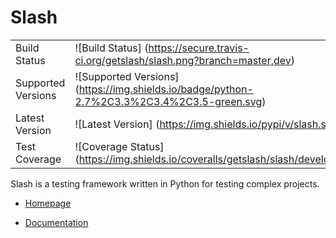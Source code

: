 Slash
=====


|                       |                                                                                    |
|-----------------------|------------------------------------------------------------------------------------|
| Build Status          | ![Build Status] (https://secure.travis-ci.org/getslash/slash.png?branch=master,dev) |
| Supported Versions    | ![Supported Versions] (https://img.shields.io/badge/python-2.7%2C3.3%2C3.4%2C3.5-green.svg)    |
| Latest Version        | ![Latest Version] (https://img.shields.io/pypi/v/slash.svg)                  |
| Test Coverage         | ![Coverage Status] (https://img.shields.io/coveralls/getslash/slash/develop.svg)   |




Slash is a testing framework written in Python for testing complex projects. 

* [Homepage](http://getslash.github.io/slash)

* [Documentation](https://slash.readthedocs.org/)

